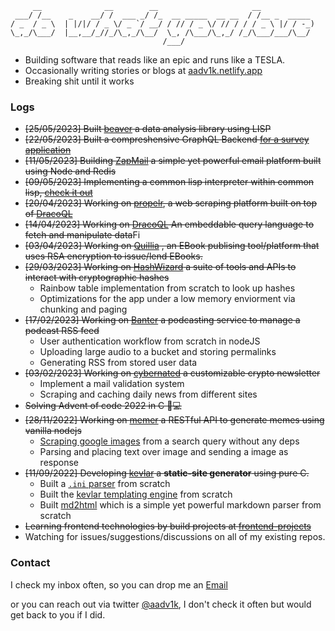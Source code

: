 ```
     __              __        __                     __
 ___/ /__    _    __/ /  ___ _/ /_  __ _____  __ __  / /__ _  _____
/ _  / _ \  | |/|/ / _ \/ _ `/ __/ / // / _ \/ // / / / _ \ |/ / -_)
\_,_/\___/  |__,__/_//_/\_,_/\__/  \_, /\___/\_,_/ /_/\___/___/\__/
                                  /___/
```

- Building software that reads like an epic and runs like a TESLA.
- Occasionally writing stories or blogs at [aadv1k.netlify.app](http://aadv1k.netlify.app/)
- Breaking shit until it works

### Logs

- ~~[25/05/2023] Built [beaver](https://github.com/aadv1k/beaver) a data analysis library using LISP~~
- ~~[22/05/2023] Built a compreshensive GraphQL Backend [for a survey application](https://github.com/aadv1k/litsurveys)~~
- ~~[11/05/2023] Building [ZapMail](https://github.com/aadv1k/zap) a simple yet powerful email platform built using Node and Redis~~
- ~~[09/05/2023] Implementing a common lisp interpreter within common lisp, [check it out](https://github.com/aadv1k/lisp-in-lisp)~~
- ~~[20/04/2023] Working on [propelr](https://github.com/aadv1k/propelr), a web scraping platform built on top of [DracoQL](https://github.com/aadv1k/dracoql)~~
- ~~[14/04/2023] Working on [DracoQL](https://github.com/aadv1k/dracoql) An embeddable query language to fetch and manipulate data~~Fi
- ~~[03/04/2023] Working on [Quillia](https://github.com/aadv1k/quillia) , an EBook publising tool/platform that uses RSA encryption to issue/lend EBooks.~~
- ~~[29/03/2023] Working on [HashWizard](https://github.com/aadv1k/hashwizard) a suite of tools and APIs to interact with cryptographic hashes~~
  - Rainbow table implementation from scratch to look up hashes
  - Optimizations for the app under a low memory enviorment via chunking and paging
- ~~[17/02/2023] Working on [Banter](https://github.com/aadv1k/banter) a podcasting service to manage a podcast RSS feed~~  
  - User authentication workflow from scratch in nodeJS
  - Uploading large audio to a bucket and storing permalinks
  - Generating RSS from stored user data
- ~~[03/02/2023] Working on [cybernated](https://github.com/aadv1k/cybernated) a customizable crypto newsletter~~
  - Implement a mail validation system
  - Scraping and caching daily news from different sites
- ~~Solving Advent of code 2022 in C 🎄💻~~
- ~~[28/11/2022] Working on [memer](https://github.com/aadv1k/memer) a RESTful API to generate memes using vanilla nodejs~~
  - [Scraping google images](https://github.com/Aadv1k/memer/blob/main/server/extractImageFromSearch.js) from a search query without any deps
  - Parsing and placing text over image and sending a image as response 
- ~~[11/09/2022] Developing [kevlar](https://github.com/aadv1k/kevlar) a **static-site generator** using pure C.~~
  - Built a [`.ini` parser](https://github.com/Aadv1k/kevlar#config) from scratch
  - Built the [kevlar templating engine](https://github.com/Aadv1k/kevlar#templating) from scratch
  - Built [md2html](https://github.com/Aadv1k/kevlar/releases/tag/v2.0.1) which is a simple yet powerful markdown parser from scratch
- ~~Learning frontend technologies by build projects at [frontend-projects](https://github.com/aadv1k/frontend-projects)~~
- Watching for issues/suggestions/discussions on all of my existing repos.

### Contact

I check my inbox often, so you can drop me an [Email](mailto:aadv1k@outlook.com)

or you can reach out via twitter [@aadv1k](https://twitter.com/aadv1k), I don't check it often but would get back to you if I did.
